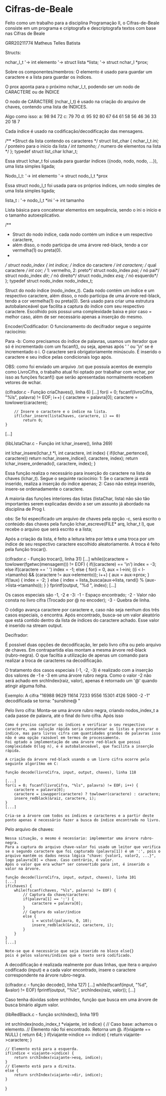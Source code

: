# Cifras-de-Beale
Feito como um trabalho para a disciplina Programação II, o Cifras-de-Beale consiste em um programa e criptografa e descriptografa textos com base nas Cifras de Beale

GRR20211774
Matheus Telles Batista

Structs:

nchar_l_t
	    '-> int elemento
	    '-> struct lista *lista; 
	    '-> struct nchar_l *prox;

Sobre os componentes/membros:
O elemento é usado para guardar um caractere e a lista para guardar os índices.

O prox aponta para o próximo nchar_l_t, podendo ser um nodo de CARACTERE ou de ÍNDICE

O nodo de CARACTERE (nchar_l_t) é usado na criação do arquivo de chaves, contendo uma lista de ÍNDICES.

Algo como isso:
a: 98 94 72
c: 79 70 
d: 95 92 80 67 64 61 58 56 46 36 33 20 18 7

Cada índice é usado na codificação/decodificação das mensagens.

/**
 *Struct da lista contendo os caracteres
 */
struct list_char {
	nchar_l_t *ini; /* ponteiro para o inicio da lista */
	int tamanho;    /* numero de elementos na lista    */
};
typedef struct list_char lchar_t;

Essa struct lchar_t foi usada para guardar índices ({nodo, nodo, nodo, ...}), uma lista simples ligada;

Nodo_l_t:
    '-> int elemento
    '-> struct nodo_l_t *prox

Essa struct nodo_l_t foi usada para os próprios índices, um nodo simples de uma lista simples ligada;

lista_t :
    '-> nodo_l_t *ini
    '-> int tamanho

Lista básica para concatenar elementos em sequência, sendo o ini o início e o tamanho autoexplicativo.

/**
 * Struct do nodo índice, cada nodo contém um índice e um respectivo caractere,
 * além disso, o nodo participa de uma árvore red-black, tendo a cor vermelha(1) ou preta(0).
 *
 */
struct nodo_index {
	int indice;             /* índice do caractere */
	int caractere;          /* qual caractere */
	int cor;                /* 1: vermelho, 2: preto*/
	struct nodo_index *pai; /* nó pai*/
	struct nodo_index *dir; /* nó direito*/
	struct nodo_index *esq; /* nó esquerdo*/
};
typedef struct nodo_index nodo_index_t;

Struct do nodo índice (nodo_index_t). Cada nodo contém um índice e um respectivo caractere, além disso, o nodo participa de uma árvore red-black, tendo a cor vermelha(1) ou preta(0). Será usado para criar uma estrutura autobalanceável que facilita a captura do índice com seu respectivo caractere. 
Escolhido pois possui uma complexidade baixa e pior caso = melhor caso, além de ser necessário apenas a inserção do mesmo.

Encoder/Codificador:
O funcionamento do decifrador segue o seguinte raciocínio:

Para -b:
Como precisamos do índice de palavras, usamos um iterador que só é incrementado com um fscanf(), ou seja, apenas após ' ' ou '\n' se é incrementado o i. O caractere será obrigatoriamente minúsculo. É inserido o caractere e seu índice pelas condicionais logo após.

OBS: como foi enviado um arquivo .txt que possuía acentos de exemplo como LivroCifra, o trabalho atual foi optado por trabalhar com wchar, por isso as funções fscanf() que serão apresentadas normalmente recebem  vetores de wchar.

(cifrador.c - Função criaChaves(), linha 6)
[...]
	for(i = 0; fscanf(livroCifra, "%ls", palavra) != EOF; i++) {
		caractere = palavra[0];
		caractere = towlower(caractere);

		// Insere o caractere e o índice na lista.
		if(lchar_insere(listaChaves, caractere, i) == 0)
			return 0;
	}
[...]

(libLIstaChar.c - Função int lchar_insere(), linha 269)

int lchar_insere(lchar_t *l, int caractere, int index) {
	if(lchar_pertence(l, caractere))
		return nchar_insere_indice(l, caractere, index);
	return lchar_insere_ordenado(l, caractere, index);
}

Essa função realiza o necessário para inserção do caractere na lista de chaves (lchar_t). Segue o seguinte raciocínio:
1: Se o caractere já está inserido, realiza a inserção do indice apenas;
2: Caso não esteja inserido, insere-se ordenadamente o caractere.

A maioria das funções interiores das listas (listaChar, lista) não são tão importantes serem explicadas devido a ser um assunto já abordado na disciplina de Prog I. 

obs: Se foi especificado um arquivo de chaves pela opção -c, será escrito o conteúdo das chaves pela função lchar_escreve(FILE* arq, lchar_t l), que recebe o arquivo que será escrito e a lista;

Após a criação da lista, é feito a leitura letra por letra e uma troca por um índice de seu respectivo caractere escolhido aleatoriamente. A troca é feito pela função trocar().

(cifrador.c - Função trocar(), linha 31)
[...]
while((caractere = towlower(fgetwc(mensagem))) != EOF) {
	if((caractere) == '\n')
		index = -3;
	else if(caractere == ' ')
		index = -1;
	else {
		for(i = 0, aux = l->ini; ((i < l->tamanho) && (caractere != aux->elemento)); i++) {
			aux = aux->prox;
		}
		if(!aux) {
			index = -2;
		} else {
			index = lista_busca(aux->lista, rand() % (aux->lista->tamanho));
	}
}
fprintf(output, "%d ", index);
[...]

Os casos especiais são -1, -2 e -3: 
-1 - Espaço encontrado;
-2 - Valor não consta no livro cifra (Trocado por @ no encoder);
-3 - Quebra de linha.

O código avança caractere por caractere e, caso não seja nenhum dos três casos especiais, o encontra.
Após encontrado, busca-se um valor aleatório que está contido dentro da lista de índices do caractere achado. Esse valor é inserido na stream output.

Decifrador:

É possível duas opções de decodificação, ler pelo livro cifra ou pelo arquivo de chaves. Em contrapartida elas montam a mesma árvore red-black (rubro-negra). O que faciltia a utilização de apenas um comando para realizar a troca de caracteres na decodificação.

O tratamento dos casos especiais (-1, -2, -3) é realizado com a inserção dos valores de -1 e -3 em uma  árvore rubro negra.
Como o valor -2 não será achado em srchIndex(raiz, valor), apenas é retornado um '@' quando atingir alguma folha.

Exemplo:
A cifra "16988 9629 11614 7233 9556 15301 4126 5900 -2 -1" decodificada se torna: "sunshine@ "

Pelo livro cifra:
	Monta-se uma árvore rubro negra, criando nodos_index_t a cada passe de palavra, até o final do livro cifra. Após isso 

	Como é preciso capturar os índices e verificar o seu respectivo caractere, uma solução rápida seria concatenar as listas e procurar o índice, mas para livros cifra com quantidades grandes de palavras isso não é uma opção razoável em termos de processamento.
	Foi optado a implementação de uma árvore red-black que possui complexidade O(log n), e é autobalanceável, que facilita a inserção rápida.

	A criação da árvore red-black usando o um livro cifra ocorre pelo seguinte algorítmo em C:

	função decode(livroCifra, input, output, chaves), linha 118

	[...]
	for(i = 0; fscanf(livroCifra, "%ls", palavra) != EOF; i++) {
		caractere = palavra[0];
		caractere = iswupper(caractere) ? towlower(caractere) : caractere;
		insere_redblack(&raiz, caractere, i);
	}
	[...]

	Cria-se a árvore com todos os índices e caracteres e a partir deste ponto apenas é necessário fazer a busca do índice encontrado no livro.

Pelo arquivo de chaves:
	
	Nessa situação, o mesmo é necesśario: implementar uma árvore rubro-negra.
	Para a captura do arquivo chave-valor foi usado um leitor que verifica se o segundo caractere que foi capturado (palavra[1]) é um ':', pois o arquivo mantém os dados nessa lógica "chave: {valor1, valor2, ...}", logo palavra[0] = chave. Caso contrário, é valor.
	Após o valor que era wchar* ser convertido para int, é inserido o valor na árvore.

	função decode(livroCifra, input, output, chaves), linha 101
	[...]
	if(chaves) {
		while(fscanf(chaves, "%ls", palavra) != EOF) {
			// Captura da chave/caractere:
			if(palavra[1] == ':') {
				caractere = palavra[0];
			}
			// Captura do valor/índice
			else {
				i = wcstol(palavra, 0, 10);
				insere_redblack(&raiz, caractere, i);
			}
		}
	}
	[...]
	
	Note-se que é necessário que seja inserido no bloco else{}
	pois é pelos valores/índices que o texto será codificado.

A decodificação é realizada realmente por duas linhas, que itera o arquivo codificado (input) e a cada valor encontrado, insere o caractere correspondente na árvore rubro-negra.

(cifrador.c - função decode(), linha 127)
[...]
	while(fscanf(input, "%d", &valor) != EOF)
		fprintf(output, "%lc", srchIndex(raiz, valor));
[...]

Caso tenha dúvidas sobre srchIndex, função que busca em uma árvore de busca binário algum valor.

(libRedBlack.c - função srchIndex(), linha 191)

int srchIndex(nodo_index_t *viajante, int indice) {
	// Caso base: achamos o elemento.
	// Elemento não foi encontrado. Retorna um @.
	if(viajante == NULL) {
		return 64;
	}
	if(viajante->indice == indice) {
		return viajante->caractere;
	}

	// Elemento está para a esquerda.
	if(indice < viajante->indice) {
		return srchIndex(viajante->esq, indice);
	} 
	// Elemento está para a direita.
	else {
		return srchIndex(viajante->dir, indice);
	}
}
